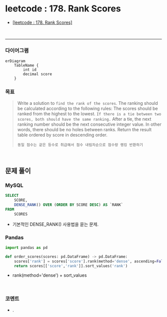 leetcode : 178. Rank Scores
===

* [[leetcode : 178. Rank Scores]](https://leetcode.com/problems/rank-scores/description/)
<br>

---

### 다이어그램
```mermaid
erDiagram
    TableName {
        int id
        decimal score
    }
```

### 목표
> Write a solution to `find the rank of the scores`. The ranking should be calculated according to the following rules:
> The scores should be ranked from the highest to the lowest.
> `If there is a tie between two scores, both should have the same ranking.`
> After a tie, the next ranking number should be the next consecutive integer value. In other words, there should be no holes between ranks.
> Return the result table ordered by score in descending order.
>
> `동일 점수는 같은 등수로 취급해서 점수 내림차순으로 점수랑 랭킹 반환하기`

<br>

## 문제 풀이

### **MySQL**
```SQL
SELECT
    SCORE,
    DENSE_RANK() OVER (ORDER BY SCORE DESC) AS `RANK`
FROM 
    SCORES
```

* 기본적인 DENSE_RANK() 사용법을 묻는 문제.
  
### **Pandas**
```python
import pandas as pd

def order_scores(scores: pd.DataFrame) -> pd.DataFrame:
    scores['rank'] = scores['score'].rank(method='dense', ascending=False)
    return scores[['score','rank']].sort_values('rank')
```

* rank(method='dense') + sort_values
  
<br>

### **코멘트**
* .
